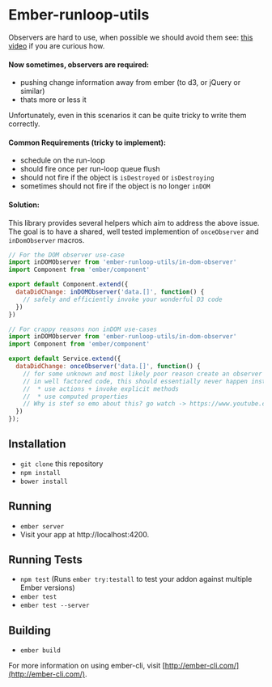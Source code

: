 # Ember-runloop-utils

Observers are hard to use, when possible we should avoid them see: [this video](https://www.youtube.com/watch?v=vvZEddrClAQ) if you are curious how.

#### Now sometimes, observers are required:

* pushing change information away from ember (to d3, or jQuery or similar)
* thats more or less it

Unfortunately, even in this scenarios it can be quite tricky to write them correctly. 

#### Common Requirements (tricky to implement):

* schedule on the run-loop
* should fire once per run-loop queue flush
* should not fire if the object is `isDestroyed` or `isDestroying`
* sometimes should not fire if the object is no longer `inDOM`
 
#### Solution:

This library provides several helpers which aim to address the above issue. The goal is to have a shared, well tested implemention of `onceObserver` and `inDomObserver` macros.


```js
// For the DOM observer use-case
import inDOMObserver from 'ember-runloop-utils/in-dom-observer'
import Component from 'ember/component'

export default Component.extend({
  dataDidChange: inDOMObserver('data.[]', function() {
    // safely and efficiently invoke your wonderful D3 code
  })
})
```

```js
// For crappy reasons non inDOM use-cases
import inDOMObserver from 'ember-runloop-utils/in-dom-observer'
import Component from 'ember/component'

export default Service.extend({
  dataDidChange: onceObserver('data.[]', function() {
    // for some unknown and most likely poor reason create an observer that only flushes once per run-loop flush
    // in well factored code, this should essentially never happen instead:
    //  * use actions + invoke explicit methods
    //  * use computed properties
    // Why is stef so emo about this? go watch -> https://www.youtube.com/watch?v=vvZEddrClAQ
  })
});
```




## Installation

* `git clone` this repository
* `npm install`
* `bower install`

## Running

* `ember server`
* Visit your app at http://localhost:4200.

## Running Tests

* `npm test` (Runs `ember try:testall` to test your addon against multiple Ember versions)
* `ember test`
* `ember test --server`

## Building

* `ember build`

For more information on using ember-cli, visit [http://ember-cli.com/](http://ember-cli.com/).
